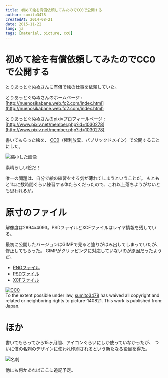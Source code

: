 ```yaml
---
title: 初めて絵を有償依頼してみたのでCC0で公開する
author: sumito3478
createdAt: 2014-08-21
date: 2015-11-22
lang: ja
tags: [material, picture, cc0]
---
```


# 初めて絵を有償依頼してみたのでCC0で公開する

[とりあっとぐぬぬさん](http://nuenosikabane.web.fc2.com/index.html)に有償で絵の仕事を依頼していた。

とりあっとぐぬぬさんのホームページ
:   [http://nuenosikabane.web.fc2.com/index.html](http://nuenosikabane.web.fc2.com/index.html)

とりあっとぐぬぬさんのpixivプロフィールページ
:   [http://www.pixiv.net/member.php?id=1030278](http://www.pixiv.net/member.php?id=1030278)

書いてもらった絵を、
[CC0](http://sciencecommons.jp/cc0/about)（権利放棄、パブリックドメイン）で公開することにした。

![縮小した画像](../annex/picture-140821-300x724.png)

素晴らしい絵だ！

唯一の問題は、自分で絵の練習をする気が薄れてしまうということだ。
もともと1年に数時間ぐらい練習する体たらくだったので、これ以上落ちようがないとも思われるが。

# 原寸のファイル

解像度は2894x4093。PSDファイルとXCFファイルはレイヤ情報を残している。

最初に公開したバージョンはGIMPで見ると塗りがはみ出してしまっていたが、修正してもらった。
GIMPがクリッピングに対応していないのが原因だったようだ。

- [PNGファイル](../annex/picture-140821.png)
- [PSDファイル](../annex/picture-140821-1.psd)
- [XCFファイル](../annex/picture-140821-1.xcf)

<div class="notes">
<p xmlns:dct="http://purl.org/dc/terms/" xmlns:vcard="http://www.w3.org/2001/vcard-rdf/3.0#">
  <a rel="license"
     href="http://creativecommons.org/publicdomain/zero/1.0/">
    <img src="http://i.creativecommons.org/p/zero/1.0/88x31.png" style="border-style: none;" alt="CC0" />
  </a>
  <br />
  To the extent possible under law,
  <a rel="dct:publisher"
     href="https://sld.u8.nu/article/picture-140821.html">
    <span property="dct:title">sumito3478</span></a>
  has waived all copyright and related or neighboring rights to
  <span property="dct:title">picture-140821</span>.
This work is published from:
<span property="vcard:Country" datatype="dct:ISO3166"
      content="JP" about="https://sld.u8.nu/article/picture-140821.html">
  Japan</span>.
</p>
</div>

# ほか

書いてもらってから15ヶ月間、アイコンぐらいにしか使っていなかったが、
ついに僕の名刺のデザインに使われ印刷されるという新たなる役目を得た。

![名刺](../annex/card-151122.jpeg)

他にも何かあればここに追記予定。

